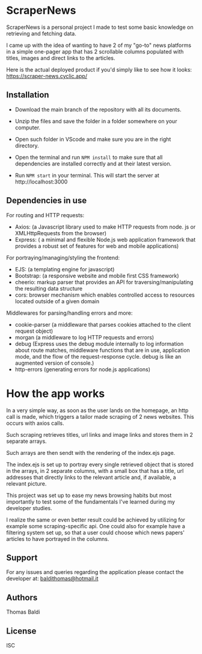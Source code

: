 # ScraperNews

ScraperNews is a personal project I made to test some basic knowledge on retrieving and fetching data.

I came up with the idea of wanting to have 2 of my "go-to" news platforms in a simple one-pager app that has 2 scrollable columns populated with titles, images and direct links to the articles.

Here is the actual deployed product if you'd simply like to see how it looks:
https://scraper-news.cyclic.app/

## Installation

- Download the main branch of the repository with all its documents.

- Unzip the files and save the folder in a folder somewhere on your computer.

- Open such folder in VScode and make sure you are in the right directory.

- Open the terminal and run `NPM install` to make sure that all dependencies are installed correctly and at their latest version.

- Run `NPM start` in your terminal. This will start the server at http://localhost:3000

## Dependencies in use

For routing and HTTP requests:

- Axios: (a Javascript library used to make HTTP requests from node. js or XMLHttpRequests from the browser)
- Express: ( a minimal and flexible Node.js web application framework that provides a robust set of features for web and mobile applications)

For portraying/managing/styling the frontend:

- EJS: (a templating engine for javascript)
- Bootstrap: (a responsive website and mobile first CSS framework)
- cheerio: markup parser that provides an API for traversing/manipulating the resulting data structure
- cors: browser mechanism which enables controlled access to resources located outside of a given domain

Middlewares for parsing/handling errors and more:

- cookie-parser (a middleware that parses cookies attached to the client request object)
- morgan (a middleware to log HTTP requests and errors)
- debug (Express uses the debug module internally to log information about route matches, middleware functions that are in use, application mode, and the flow of the request-response cycle. debug is like an augmented version of console.)
- http-errors (generating errors for node.js applications)

# How the app works

In a very simple way, as soon as the user lands on the homepage, an http call is made, which triggers a tailor made scraping of 2 news websites.
This occurs with axios calls.

Such scraping retrieves titles, url links and image links and stores them in 2 separate arrays.

Such arrays are then sendt with the rendering of the index.ejs page.

The index.ejs is set up to portray every single retrieved object that is stored in the arrays, in 2 separate columns, with a small box that has a title, url addresses that directly links to the relevant article and, if available, a relevant picture.

This project was set up to ease my news browsing habits but most importantly to test some of the fundamentals I've learned during my developer studies.

I realize the same or even better result could be achieved by utilizing for example some scraping-specific api. One could also for example have a filtering system set up, so that a user could choose which news papers' articles to have portrayed in the columns.

## Support

For any issues and queries regarding the application please contact the developer at:
baldithomas@hotmail.it

## Authors

Thomas Baldi

## License

ISC
